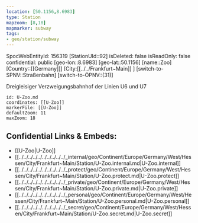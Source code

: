 ```yaml
---
location: [50.1156,8.6983]
type: Station 
mapzoom: [8,18] 
mapmarker: subway 
tags:
- geo/station/subway
---
```

SpocWebEntityId: 156319
[StationUId::92]
isDeleted: false
isReadOnly: false
confidential: public
[geo-lon::8.6983]
[geo-lat::50.1156]
[name::Zoo]
[Country::[[Germany]]]
[City:[[../../Frankfurt~Main]] ]
[switch-to-SPNV::Straßenbahn]
[switch-to-ÖPNV::(31)]

Dreigleisiger Verzweigungsbahnhof der Linien U6 und U7

```leaflet
id: U-Zoo.md
coordinates: [[U-Zoo]]
markerFile: [[U-Zoo]]
defaultZoom: 11 
maxZoom: 18
```


## Confidential Links & Embeds: 
- [[U-Zoo|U-Zoo]] 
- [[../../../../../../../../../../_internal/geo/Continent/Europe/Germany/West/Hessen/City/Frankfurt~Main/Station/U-Zoo.internal.md|U-Zoo.internal]] 
- [[../../../../../../../../../../_protect/geo/Continent/Europe/Germany/West/Hessen/City/Frankfurt~Main/Station/U-Zoo.protect.md|U-Zoo.protect]] 
- [[../../../../../../../../../../_private/geo/Continent/Europe/Germany/West/Hessen/City/Frankfurt~Main/Station/U-Zoo.private.md|U-Zoo.private]] 
- [[../../../../../../../../../../_personal/geo/Continent/Europe/Germany/West/Hessen/City/Frankfurt~Main/Station/U-Zoo.personal.md|U-Zoo.personal]] 
- [[../../../../../../../../../../_secret/geo/Continent/Europe/Germany/West/Hessen/City/Frankfurt~Main/Station/U-Zoo.secret.md|U-Zoo.secret]] 
